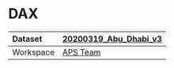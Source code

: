 



# DAX

|Dataset|[20200319_Abu_Dhabi_v3](./../20200319_Abu_Dhabi_v3.md)|
| :--- | :--- |
|Workspace|[APS Team](../../Workspaces/APS-Team.md)|
